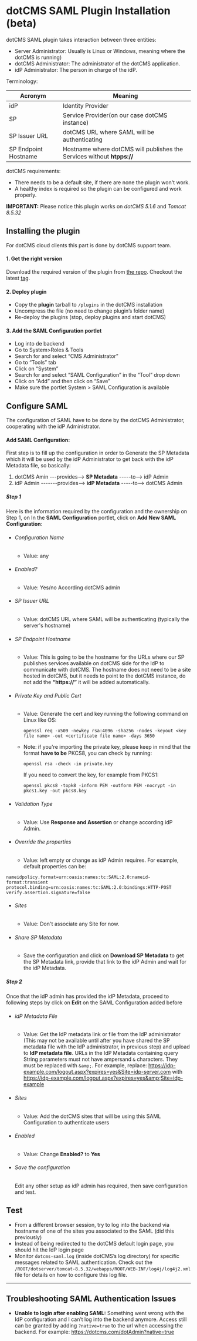 # dotCMS SAML Plugin Installation (beta)

dotCMS SAML plugin takes interaction between three entities:
- Server Administrator: Usually is Linux or Windows, meaning where the dotCMS is running)
- dotCMS Administrator: The administrator of the dotCMS application.
- idP Administrator: The person in charge of the idP.

Terminology:

| Acronym 				| Meaning 																	|
|-----------------------|---------------------------------------------------------------------------|
| idP					| Identity Provider															|
| SP					| Service Provider(on our case dotCMS instance)								|
| SP Issuer URL			| dotCMS URL where SAML will be authenticating								|
| SP Endpoint Hostname	| Hostname where dotCMS will publishes the Services without **htpps://**	|

dotCMS requirements:
- There needs to be a default site, if there are none the plugin won't work.
- A healthy index is required so the plugin can be configured and work properly.

**IMPORTANT:** Please notice this plugin works on *dotCMS 5.1.6* and *Tomcat 8.5.32*

## Installing the plugin
For dotCMS cloud clients this part is done by dotCMS support team.
#### 1. Get the right version
Download the required version of the plugin from [the repo](https://github.com/dotCMS/plugin-com.dotcms.dotsaml). Checkout the latest [tag](https://github.com/dotCMS/plugin-com.dotcms.dotsaml/tree/5.x).

#### 2. Deploy plugin
* Copy the **plugin** tarball to `/plugins` in the dotCMS installation
* Uncompress the file (no need to change plugin’s folder name)
* Re-deploy the plugins (stop, deploy plugins and start dotCMS)

#### 3. Add the SAML Configuration portlet
* Log into de backend
* Go to System>Roles & Tools
* Search for and select “CMS Administrator”
* Go to “Tools” tab
* Click on “System”
* Search for and select “SAML Configuration” in the “Tool” drop down
* Click on “Add” and then click on “Save”
* Make sure the portlet System > SAML Configuration is available

## Configure SAML

The configuration of SAML have to be done by the dotCMS Administrator, cooperating with the idP Administrator.

#### Add SAML Configuration:

First step is to fill up the configuration in order to Generate the SP Metadata which it will be used by the idP Administrator to get back with the idP Metadata file, so basically:
1. dotCMS Amin ---provides--> **SP Metadata** -----to--> idP Admin
2. idP Admin -------provides--> **idP Metadata** -----to--> dotCMS Admin

##### Step 1
Here is the information required by the configuration and the ownership on Step 1, on In the **SAML Configuration** portlet, click on **Add New SAML Configuration**:

+ ###### Configuration Name
	- Value: any

+ ###### Enabled?
	- Value: Yes/no According dotCMS admin

+ ###### SP Issuer URL
	- Value: dotCMS URL where SAML will be authenticating (typically the server's hostname)

+ ###### SP Endpoint Hostname
	- Value: This is going to be the hostname for the URLs where our SP publishes services available on dotCMS side for the IdP to communicate with dotCMS. The hostname does not need to be a site hosted in dotCMS, but it needs to point to the dotCMS instance, do not add the **“https://”** it will be added automatically. 

+ ###### Private Key and Public Cert
	- Value: Generate the cert and key running the following command on Linux like OS: 

		`openssl req -x509 -newkey rsa:4096 -sha256 -nodes -keyout <key file name> -out <certificate file name> -days 3650`
	- Note: if you're importing the private key, please keep in mind that the format **have to be** PKCS8, you can check by running:
		
		`openssl rsa -check -in private.key`
		
		If you need to convert the key, for example from PKCS1:
	
		`openssl pkcs8 -topk8 -inform PEM -outform PEM -nocrypt -in pkcs1.key -out pkcs8.key`

+ ###### Validation Type
	- Value: Use **Response and Assertion** or change according idP Admin.

+ ###### Override the properties
	- Value: left empty or change as idP Admin requires. For example, default properties can be:
```
nameidpolicy.format=urn:oasis:names:tc:SAML:2.0:nameid-format:transient
protocol.binding=urn:oasis:names:tc:SAML:2.0:bindings:HTTP-POST
verify.assertion.signature=false
```

+ ###### Sites
	- Value: Don't associate any Site for now.

+ ###### Share SP Metadata
	- Save the configuration and click on **Download SP Metadata** to get the SP Metadata link, provide that link to the idP Admin and wait for the idP Metadata.


##### Step 2
Once that the idP admin has provided the idP Metadata, proceed to following steps by click on **Edit** on the SAML Configuration added before

+ ###### idP Metadata File
	- Value: Get the IdP metadata link or file from the IdP administrator (This may not be available until after you have shared the SP metadata file with the IdP administrator, in previous step) and upload to **IdP metadata file**.
	URLs in the IdP Metadata containing query String parameters must not have ampersand `&` characters. They must be replaced with `&amp;`. For example, replace: https://idp-example.com/logout.aspx?expires=yes&Site=idp-server.com with  https://idp-example.com/logout.aspx?expires=yes&amp;Site=idp-example

+ ###### Sites
	- Value: Add the dotCMS sites that will be using this SAML Configuration to authenticate users

+ ###### Enabled
	- Value: Change **Enabled?** to **Yes**

+ ###### Save the configuration
	Edit any other setup as idP admin has required, then save configuration and test.

## Test
* From a different browser session, try to log into the backend via hostname of one of the sites you associated to the SAML (did this previously)
* Instead of being redirected to the dotCMS default login page, you should hit the IdP login page
* Monitor `dotcms-saml.log` (inside dotCMS’s log directory) for specific messages related to SAML authentication. Check out the `/ROOT/dotserver/tomcat-8.5.32/webapps/ROOT/WEB-INF/log4j/log4j2.xml` file for details on how to configure this log file.

---

## Troubleshooting SAML Authentication Issues  
- **Unable to login after enabling SAML:** Something went wrong with the IdP configuration and I can’t log into the backend anymore. Access still can be granted by adding `?native=true` to the url when accessing the backend. For example: https://dotcms.com/dotAdmin?native=true
